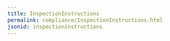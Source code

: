 ```yaml
---
title: InspectionInstructions
permalink: compliance/InspectionInstructions.html
jsonid: inspectioninstructions
---
```

